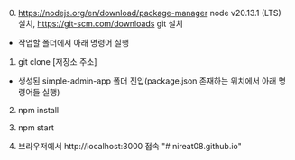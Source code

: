 0) https://nodejs.org/en/download/package-manager node v20.13.1 (LTS) 설치,
https://git-scm.com/downloads git 설치

- 작업할 폴더에서 아래 명령어 실행

1) git clone [저장소 주소]

- 생성된 simple-admin-app 폴더 진입(package.json 존재하는 위치에서 아래 명령어들 실행)

2) npm install

3) npm start

4) 브라우저에서 http://localhost:3000 접속
"# nireat08.github.io"  
